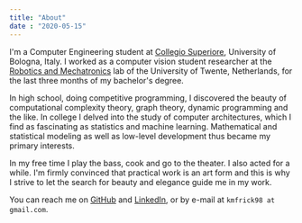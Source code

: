 ```yaml
--- 
title: "About"
date : "2020-05-15"  
---
```


I'm a Computer Engineering student at [Collegio Superiore](http://www.collegio.unibo.it/it), University of Bologna, Italy.
I worked as a computer vision student researcher at the [Robotics and Mechatronics](https://www.ram.eemcs.utwente.nl/) lab of the University of Twente, Netherlands, for the last three months of my bachelor's degree.

In high school, doing competitive programming, I discovered the beauty of computational complexity theory, graph theory, dynamic programming and the like.
In college I delved into the study of computer architectures, which I find as fascinating as statistics and machine learning.
Mathematical and statistical modeling as well as low-level development thus became my primary interests.

In my free time I play the bass, cook and go to the theater.
I also acted for a while.
I'm firmly convinced that practical work is an art form and this is why I strive to let the search for beauty and elegance guide me in my work.

You can reach me on [GitHub](https://github.com/kmfrick) and [LinkedIn](https://linkedin.com/in/kmfrick), or by e-mail at `kmfrick98 at gmail.com`.

